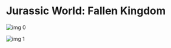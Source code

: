 # Jurassic World: Fallen Kingdom

![img 0](https://i.imgur.com/7Rda7ux.jpg)

![img 1](https://i.imgur.com/ohwECPU.jpg)

